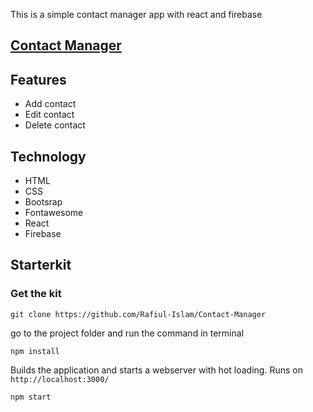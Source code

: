This is a simple contact manager app with react and firebase

## [Contact Manager](https://contact-manager-react-firebase.netlify.app/)

## Features
 - Add contact
 - Edit contact
 - Delete contact
 
## Technology
 - HTML
 - CSS
 - Bootsrap
 - Fontawesome
 - React
 - Firebase
 
 ## Starterkit
 
### Get the kit
```
git clone https://github.com/Rafiul-Islam/Contact-Manager
```

go to the project folder and run the command in terminal

 ```
 npm install
 ```
 
Builds the application and starts a webserver with hot loading. Runs on `http://localhost:3000/`
 
 ```
 npm start
 ```
